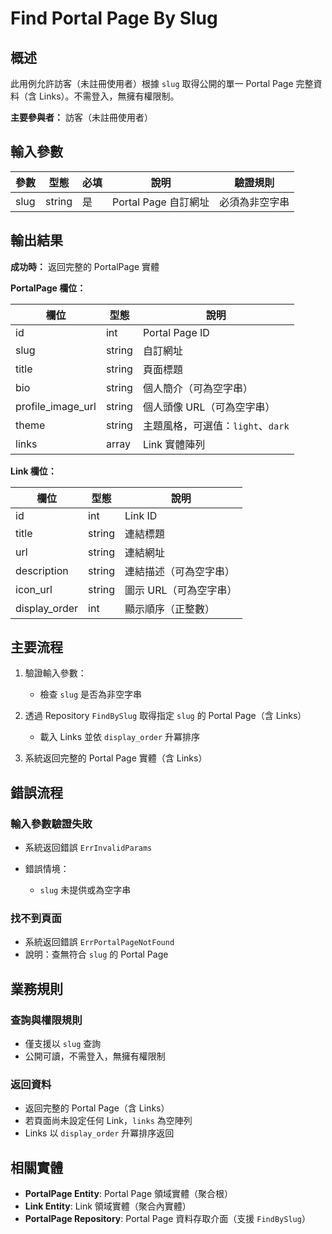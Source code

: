 # Find Portal Page By Slug

## 概述

此用例允許訪客（未註冊使用者）根據 `slug` 取得公開的單一 Portal Page 完整資料（含 Links）。不需登入，無擁有權限制。

**主要參與者：** 訪客（未註冊使用者）

## 輸入參數

| 參數 | 型態 | 必填 | 說明 | 驗證規則 |
|------|------|------|------|----------|
| slug | string | 是 | Portal Page 自訂網址 | 必須為非空字串 |

## 輸出結果

**成功時：** 返回完整的 PortalPage 實體

**PortalPage 欄位：**

| 欄位 | 型態 | 說明 |
|------|------|------|
| id | int | Portal Page ID |
| slug | string | 自訂網址 |
| title | string | 頁面標題 |
| bio | string | 個人簡介（可為空字串） |
| profile_image_url | string | 個人頭像 URL（可為空字串） |
| theme | string | 主題風格，可選值：`light`、`dark` |
| links | array | Link 實體陣列 |

**Link 欄位：**

| 欄位 | 型態 | 說明 |
|------|------|------|
| id | int | Link ID |
| title | string | 連結標題 |
| url | string | 連結網址 |
| description | string | 連結描述（可為空字串） |
| icon_url | string | 圖示 URL（可為空字串） |
| display_order | int | 顯示順序（正整數） |

## 主要流程

1. 驗證輸入參數：

    - 檢查 `slug` 是否為非空字串

2. 透過 Repository `FindBySlug` 取得指定 `slug` 的 Portal Page（含 Links）

    - 載入 Links 並依 `display_order` 升冪排序

3. 系統返回完整的 Portal Page 實體（含 Links）

## 錯誤流程

### 輸入參數驗證失敗
- 系統返回錯誤 `ErrInvalidParams`
- 錯誤情境：

    - `slug` 未提供或為空字串

### 找不到頁面
- 系統返回錯誤 `ErrPortalPageNotFound`
- 說明：查無符合 `slug` 的 Portal Page

## 業務規則

### 查詢與權限規則
- 僅支援以 `slug` 查詢
- 公開可讀，不需登入，無擁有權限制

### 返回資料
- 返回完整的 Portal Page（含 Links）
- 若頁面尚未設定任何 Link，`links` 為空陣列
- Links 以 `display_order` 升冪排序返回

## 相關實體

- **PortalPage Entity**: Portal Page 領域實體（聚合根）
- **Link Entity**: Link 領域實體（聚合內實體）
- **PortalPage Repository**: Portal Page 資料存取介面（支援 `FindBySlug`）
